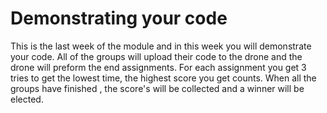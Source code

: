# Demonstrating your code

This is the last week of the module and in this week you will demonstrate your code. All of the groups will upload their code to the drone and the drone will preform the end assignments. For each assignment you get 3 tries to get the lowest time, the highest score you get counts. When all the groups have finished , the score's will be collected and a winner will be elected.

